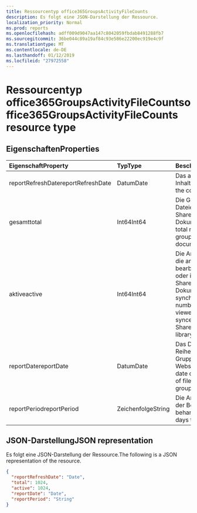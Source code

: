 ```yaml
---
title: Ressourcentyp office365GroupsActivityFileCounts
description: Es folgt eine JSON-Darstellung der Ressource.
localization_priority: Normal
ms.prod: reports
ms.openlocfilehash: adff009d9047aa147c8042059fbdab8491288fb7
ms.sourcegitcommit: 36be044c89a19af84c93e586e22200ec919e4c9f
ms.translationtype: MT
ms.contentlocale: de-DE
ms.lasthandoff: 01/12/2019
ms.locfileid: "27972558"
---
```

# <a name="office365groupsactivityfilecounts-resource-type"></a><span data-ttu-id="9d567-103">Ressourcentyp office365GroupsActivityFileCounts</span><span class="sxs-lookup"><span data-stu-id="9d567-103">office365GroupsActivityFileCounts resource type</span></span>

## <a name="properties"></a><span data-ttu-id="9d567-104">Eigenschaften</span><span class="sxs-lookup"><span data-stu-id="9d567-104">Properties</span></span>

| <span data-ttu-id="9d567-105">Eigenschaft</span><span class="sxs-lookup"><span data-stu-id="9d567-105">Property</span></span>          | <span data-ttu-id="9d567-106">Typ</span><span class="sxs-lookup"><span data-stu-id="9d567-106">Type</span></span>   | <span data-ttu-id="9d567-107">Beschreibung</span><span class="sxs-lookup"><span data-stu-id="9d567-107">Description</span></span>                              |
| :---------------- | :----- | ---------------------------------------- |
| <span data-ttu-id="9d567-108">reportRefreshDate</span><span class="sxs-lookup"><span data-stu-id="9d567-108">reportRefreshDate</span></span> | <span data-ttu-id="9d567-109">Datum</span><span class="sxs-lookup"><span data-stu-id="9d567-109">Date</span></span>   | <span data-ttu-id="9d567-110">Das aktuelle Datum des Inhalts.</span><span class="sxs-lookup"><span data-stu-id="9d567-110">The latest date of the content.</span></span>          |
| <span data-ttu-id="9d567-111">gesamt</span><span class="sxs-lookup"><span data-stu-id="9d567-111">total</span></span>             | <span data-ttu-id="9d567-112">Int64</span><span class="sxs-lookup"><span data-stu-id="9d567-112">Int64</span></span>  | <span data-ttu-id="9d567-113">Die Gesamtzahl der Dateien in der Gruppe SharePoint-Dokumentbibliothek.</span><span class="sxs-lookup"><span data-stu-id="9d567-113">The total number of files in the group's SharePoint document library.</span></span> |
| <span data-ttu-id="9d567-114">aktive</span><span class="sxs-lookup"><span data-stu-id="9d567-114">active</span></span>            | <span data-ttu-id="9d567-115">Int64</span><span class="sxs-lookup"><span data-stu-id="9d567-115">Int64</span></span>  | <span data-ttu-id="9d567-116">Die Anzahl der Dateien, die angezeigt wurden, bearbeitet, freigegebene oder in der Gruppe SharePoint-Dokumentbibliothek synchronisiert.</span><span class="sxs-lookup"><span data-stu-id="9d567-116">The number of files that were viewed, edited, shared, or synced in the group's SharePoint document library.</span></span> |
| <span data-ttu-id="9d567-117">reportDate</span><span class="sxs-lookup"><span data-stu-id="9d567-117">reportDate</span></span>        | <span data-ttu-id="9d567-118">Datum</span><span class="sxs-lookup"><span data-stu-id="9d567-118">Date</span></span>   | <span data-ttu-id="9d567-119">Das Datum, an dem eine Reihe von Dateien in der Gruppe SharePoint-Website aktiv waren.</span><span class="sxs-lookup"><span data-stu-id="9d567-119">The date on which a number of files were active in the group's SharePoint site.</span></span> |
| <span data-ttu-id="9d567-120">reportPeriod</span><span class="sxs-lookup"><span data-stu-id="9d567-120">reportPeriod</span></span>      | <span data-ttu-id="9d567-121">Zeichenfolge</span><span class="sxs-lookup"><span data-stu-id="9d567-121">String</span></span> | <span data-ttu-id="9d567-122">Die Anzahl der Tage, die der Bericht wird behandelt.</span><span class="sxs-lookup"><span data-stu-id="9d567-122">The number of days the report covers.</span></span>    |

## <a name="json-representation"></a><span data-ttu-id="9d567-123">JSON-Darstellung</span><span class="sxs-lookup"><span data-stu-id="9d567-123">JSON representation</span></span>

<span data-ttu-id="9d567-124">Es folgt eine JSON-Darstellung der Ressource.</span><span class="sxs-lookup"><span data-stu-id="9d567-124">The following is a JSON representation of the resource.</span></span>

<!-- {

  "blockType": "resource",
  "@odata.type": "microsoft.graph.office365GroupsActivityFileCounts"
} -->

```json
{
  "reportRefreshDate": "Date", 
  "total": 1024, 
  "active": 1024, 
  "reportDate": "Date", 
  "reportPeriod": "String"
}
```
